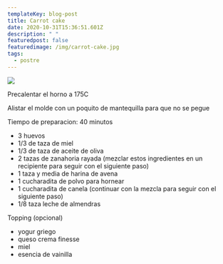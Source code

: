 ```yaml
---
templateKey: blog-post
title: Carrot cake
date: 2020-10-31T15:36:51.601Z
description: " "
featuredpost: false
featuredimage: /img/carrot-cake.jpg
tags:
  - postre
---
```

![](/img/carrot-cake.jpg)

Precalentar el horno a 175C

Alistar el molde con un poquito de mantequilla para que no se pegue

Tiempo de preparacion: 40 minutos

* 3 huevos
* 1/3 de taza de miel
* 1/3 de taza de aceite de oliva
* 2 tazas de zanahoria rayada (mezclar estos ingredientes en un recipiente para seguir con el siguiente paso)
* 1 taza y media de harina de avena
* 1 cucharadita de polvo para hornear
* 1 cucharadita de canela (continuar con la mezcla para seguir con el siguiente paso)
* 1/8 taza leche de almendras



Topping (opcional)

* yogur griego
* queso crema finesse
* miel
* esencia de vainilla